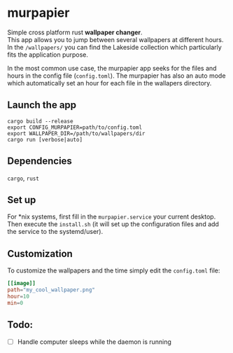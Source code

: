 # murpapier

Simple cross platform rust **wallpaper changer**.  
This app allows you to jump between several wallpapers at different hours.
In the `/wallpapers/` you can find the Lakeside collection which particularly fits the application purpose.

In the most common use case, the murpapier app seeks for the files and hours in the config file (`config.toml`).
The murpapier has also an auto mode which automatically set an hour for each file in the wallapers directory.

## Launch the app
```
cargo build --release
export CONFIG_MURPAPIER=path/to/config.toml
export WALLPAPER_DIR=/path/to/wallpapers/dir
cargo run [verbose|auto]
```


## Dependencies
`cargo`, `rust`

## Set up

For \*nix systems, first fill in the `murpapier.service` your current desktop. 
Then execute the `install.sh` (it will set up the configuration files and add the service to the systemd/user).

## Customization

To customize the wallpapers and the time simply edit the `config.toml` file:
```toml
[[image]]
path="my_cool_wallpaper.png"
hour=10
min=0
```
## Todo:

- [ ] Handle computer sleeps while the daemon is running